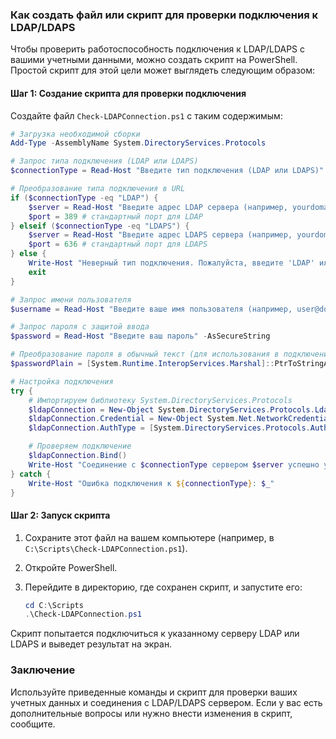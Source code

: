 ### Как создать файл или скрипт для проверки подключения к LDAP/LDAPS

Чтобы проверить работоспособность подключения к LDAP/LDAPS с вашими учетными данными, можно создать скрипт на PowerShell. Простой скрипт для этой цели может выглядеть следующим образом:

#### Шаг 1: Создание скрипта для проверки подключения

Создайте файл `Check-LDAPConnection.ps1` с таким содержимым:

```powershell
# Загрузка необходимой сборки
Add-Type -AssemblyName System.DirectoryServices.Protocols

# Запрос типа подключения (LDAP или LDAPS)
$connectionType = Read-Host "Введите тип подключения (LDAP или LDAPS)"

# Преобразование типа подключения в URL
if ($connectionType -eq "LDAP") {
    $server = Read-Host "Введите адрес LDAP сервера (например, yourdomain.com)"
    $port = 389 # стандартный порт для LDAP
} elseif ($connectionType -eq "LDAPS") {
    $server = Read-Host "Введите адрес LDAPS сервера (например, yourdomain.com)"
    $port = 636 # стандартный порт для LDAPS
} else {
    Write-Host "Неверный тип подключения. Пожалуйста, введите 'LDAP' или 'LDAPS'."
    exit
}

# Запрос имени пользователя
$username = Read-Host "Введите ваше имя пользователя (например, user@domain.com)"

# Запрос пароля с защитой ввода
$password = Read-Host "Введите ваш пароль" -AsSecureString

# Преобразование пароля в обычный текст (для использования в подключении)
$passwordPlain = [System.Runtime.InteropServices.Marshal]::PtrToStringAuto([System.Runtime.InteropServices.Marshal]::SecureStringToBSTR($password))

# Настройка подключения
try {
    # Импортируем библиотеку System.DirectoryServices.Protocols
    $ldapConnection = New-Object System.DirectoryServices.Protocols.LdapConnection("${server}:${port}")
    $ldapConnection.Credential = New-Object System.Net.NetworkCredential($username, $passwordPlain)
    $ldapConnection.AuthType = [System.DirectoryServices.Protocols.AuthType]::Basic

    # Проверяем подключение
    $ldapConnection.Bind()
    Write-Host "Соединение с $connectionType сервером $server успешно установлено."
} catch {
    Write-Host "Ошибка подключения к ${connectionType}: $_"
}

```

#### Шаг 2: Запуск скрипта

1. Сохраните этот файл на вашем компьютере (например, в `C:\Scripts\Check-LDAPConnection.ps1`).
2. Откройте PowerShell.
3. Перейдите в директорию, где сохранен скрипт, и запустите его:

   ```powershell
   cd C:\Scripts
   .\Check-LDAPConnection.ps1
   ```

Скрипт попытается подключиться к указанному серверу LDAP или LDAPS и выведет результат на экран.

### Заключение

Используйте приведенные команды и скрипт для проверки ваших учетных данных и соединения с LDAP/LDAPS сервером. Если у вас есть дополнительные вопросы или нужно внести изменения в скрипт, сообщите.



